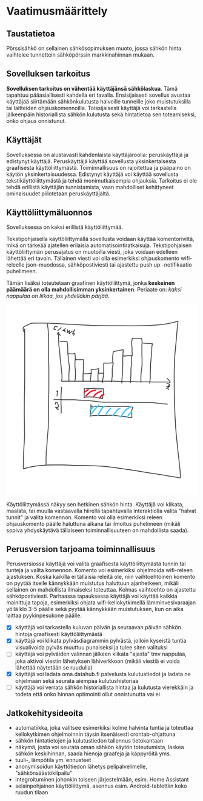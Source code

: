 # Vaatimusmäärittely

## Taustatietoa

Pörssisähkö on sellainen sähkösopimuksen muoto, jossa sähkön hinta vaihtelee
tunnettein sähköpörssin markkinahinnan mukaan.

## Sovelluksen tarkoitus

**Sovelluksen tarkoitus on vähentää käyttäjänsä sähkölaskua**. Tämä tapahtuu
pääasiallisesti kahdella eri tavalla. Ensisijaisesti sovellus avustaa käyttäjää
siirtämään sähkönkulutusta halvoille tunneille joko muistutuksilla tai
laitteiden ohjauskomennoilla. Toissijaisesti käyttäjä voi tarkastella
jälkeenpäin historiallista sähkön kulutusta sekä hintatietoa sen toteamiseksi,
onko ohjaus onnistunut.

## Käyttäjät

Sovelluksessa on alustavasti kahdenlaista käyttäjäroolia: peruskäyttäjä ja
edistynyt käyttäjä. Peruskäyttäjä käyttää sovellusta yksinkertaisesta
graafisesta käyttöliittymästä. Toiminnallisuus on rajoitettua ja pääpaino on
käytön yksinkertaisuudessa. Edistynyt käyttäjä voi käyttää sovellusta
tekstikäyttöliittymästä ja tehdä monimutkaisempia ohjauksia. Tarkoitus ei ole
tehdä erillistä käyttäjän tunnistamista, vaan mahdolliset kehittyneet
ominaisuudet piilotetaan peruskäyttäjältä.

## Käyttöliittymäluonnos

Sovelluksessa on kaksi erillistä käyttöliittymää.

Tekstipohjaisella käyttöliittymällä sovellusta voidaan käyttää komentoriviltä,
mikä on tärkeää ajatellen erilaisia automatisointiratkaisuja. Tekstipohjaisen
käyttöliittymän perusajatus on muotoilla viesti, joka voidaan edelleen lähettää
eri tavoin. Tällainen viesti voi olla esimerkiksi ohjauskomento wifi-releelle
json-muodossa, sähköpostiviesti tai ajastettu push up -notifikaatio puhelimeen.

Tämän lisäksi toteutetaan graafinen käyttöliittymä, jonka **keskeinen päämäärä
on olla mahdollisimman yksinkertainen**. Periaate on: *kaksi nappulaa on liikaa,
jos yhdelläkin pärjää*.

![gui_luonnos](gui_luonnos.png)

Käyttöliittymässä näkyy sen hetkinen sähkön hinta. Käyttäjä voi klikata,
maalata, tai muulla vastaavalla hiirellä tapahtuvalla interaktiolla valita
"halvat tunnit" ja valita komennon. Komento voi olla esimerkiksi releen
ohjauskomento päälle haluttuna aikana tai ilmoitus puhelimeen (mikäli sopiva
yhdyskäytävä tällaiseen toiminnallisuuteen on mahdollista saada).

## Perusversion tarjoama toiminnallisuus

Perusversiossa käyttäjä voi valita graafisesta käyttöliittymästä tunnin tai
tunteja ja valita komennon. Komento voi esimerkiksi ohjelmoida wifi-releen
ajastuksen. Koska kaikilla ei tällaisia releitä ole, niin vaihtoehtoinen komento
on pyytää itselle kännykkään muistutus haluttuun ajanhetkeen, mikäli sellainen
on mahdollista ilmaiseksi toteuttaa. Kolmas vaihtoehto on ajastettu
sähköpostiviesti. Parhaassa tapauksessa käyttäjä voi käyttää kaikkia mainittuja
tapoja, esimerkiksi ohjata wifi-kellokytkimellä lämminvesivaraajan yöllä klo 3-5
päälle sekä pyytää kännykkään muistutuksen, kun on aika laittaa pyykinpesukone
päälle.

- [x] käyttäjä voi tarkastella kuluvan päivän ja seuraavan päivän sähkön hintoja
      graafisesti käyttöliittymästä
- [x] käyttäjä voi klikata pylväsdiagrammin pylvästä, jolloin kyseistä tuntia
      visualivoida pylväs muuttuu punaiseksi ja tulee siten valituksi
- [ ] käyttäjä voi pylväiden valinnan jälkeen klikata "ajasta" tmv nappulaa, joka
      aktivoi viestin lähetyksen lähiverkkoon (mikäli viestiä ei voida lähettää
      näytetään se ruudulla)
- [x] käyttäjä voi ladata oma.datahub.fi palvelusta kulutustiedot ja ladata ne
      ohjelmaan sekä seurata aiempaa kulutushistoriaa
- [ ] käyttäjä voi verrata sähkön historiallista hintaa ja kulutusta vierekkäin
      ja todeta että onko hinnan optimointi ollut onnistunutta vai ei

## Jatkokehitysideoita

- automatiikka, joka valitsee esimerkiksi kolme halvinta tuntia ja toteuttaa
  kellokytkimen ohjelmoinnin täysin itsenäisesti crontab-ohjattuna
- sähkön hintatietojen ja kulutustiedon tallennus tietokantaan
- näkymä, josta voi seurata oman sähkön käytön toteutumista, laskea sähkön
  keskihinnan, saada hienoja graafeja ja käppyröitä yms.
- tuuli-, lämpötila ym. ennusteet
- anonymisoidun käyttötiedon lähetys pelipalvelimelle, "sähkönsäästökilpailu"
- integroituminen johonkin toiseen järjestelmään, esim. Home Assistant
- selainpohjainen käyttöliittymä, asennus esim. Android-tablettiin koko ruudun
  tilaan
